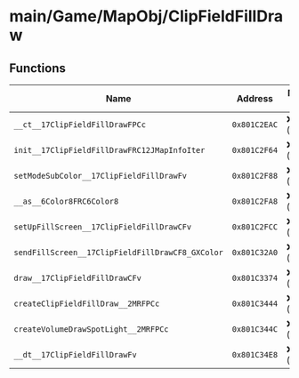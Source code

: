 # main/Game/MapObj/ClipFieldFillDraw

## Functions

| Name | Address | Match % |
|------|---------|---------|
| `__ct__17ClipFieldFillDrawFPCc` | `0x801C2EAC` | :x: (0.0%) |
| `init__17ClipFieldFillDrawFRC12JMapInfoIter` | `0x801C2F64` | :x: (0.0%) |
| `setModeSubColor__17ClipFieldFillDrawFv` | `0x801C2F88` | :x: (0.0%) |
| `__as__6Color8FRC6Color8` | `0x801C2FA8` | :x: (0.0%) |
| `setUpFillScreen__17ClipFieldFillDrawCFv` | `0x801C2FCC` | :x: (0.0%) |
| `sendFillScreen__17ClipFieldFillDrawCF8_GXColor` | `0x801C32A0` | :x: (0.0%) |
| `draw__17ClipFieldFillDrawCFv` | `0x801C3374` | :x: (0.0%) |
| `createClipFieldFillDraw__2MRFPCc` | `0x801C3444` | :x: (0.0%) |
| `createVolumeDrawSpotLight__2MRFPCc` | `0x801C344C` | :x: (0.0%) |
| `__dt__17ClipFieldFillDrawFv` | `0x801C34E8` | :x: (0.0%) |